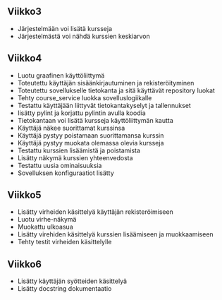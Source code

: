 ## Viikko3

- Järjestelmään voi lisätä kursseja
- Järjestelmästä voi nähdä kurssien keskiarvon

## Viikko4

- Luotu graafinen käyttöliittymä
- Toteutettu käyttäjän sisäänkirjautuminen ja rekisteröityminen
- Toteutettu sovellukselle tietokanta ja sitä käyttävät repository luokat
- Tehty course_service luokka sovelluslogiikalle
- Testattu käyttäjään liittyvät tietokantakyselyt ja tallennukset
- lisätty pylint ja korjattu pylintin avulla koodia
- Tietokantaan voi lisätä kursseja käyttöliittymän kautta
- Käyttäjä näkee suorittamat kurssinsa
- Käyttäjä pystyy poistamaan suorittamansa kurssin
- Käyttäjä pystyy muokata olemassa olevia kursseja
- Testattu kurssien lisäämistä ja poistamista
- Lisätty näkymä kurssien yhteenvedosta
- Testattu uusia ominaisuuksia
- Sovelluksen konfiguraatiot lisätty

## Viikko5

- Lisätty virheiden käsittelyä käyttäjän rekisteröimiseen
- Luotu virhe-näkymä
- Muokattu ulkoasua
- Lisätty virehiden käsittelyä kurssien lisäämiseen ja muokkaamiseen
- Tehty testit virheiden käsittelylle

## Viikko6

- Lisätty käyttäjän syötteiden käsittelyä
- Lisätty docstring dokumentaatio